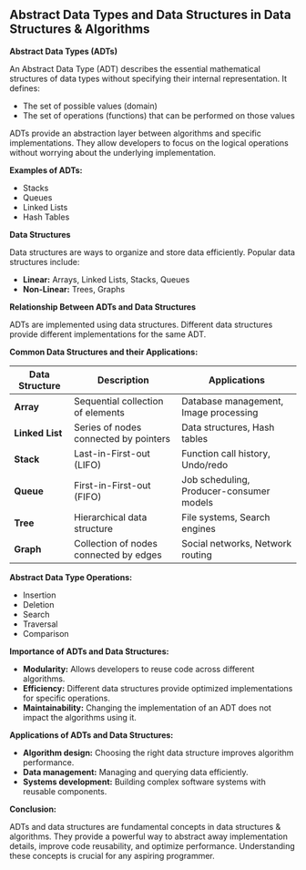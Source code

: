 ## Abstract Data Types and Data Structures in Data Structures & Algorithms

**Abstract Data Types (ADTs)**

An Abstract Data Type (ADT) describes the essential mathematical structures of data types without specifying their internal representation. It defines:

- The set of possible values (domain)
- The set of operations (functions) that can be performed on those values

ADTs provide an abstraction layer between algorithms and specific implementations. They allow developers to focus on the logical operations without worrying about the underlying implementation.

**Examples of ADTs:**

- Stacks
- Queues
- Linked Lists
- Hash Tables

**Data Structures**

Data structures are ways to organize and store data efficiently. Popular data structures include:

- **Linear:** Arrays, Linked Lists, Stacks, Queues
- **Non-Linear:** Trees, Graphs


**Relationship Between ADTs and Data Structures**

ADTs are implemented using data structures. Different data structures provide different implementations for the same ADT. 

**Common Data Structures and their Applications:**

| Data Structure | Description | Applications |
|---|---|---|
| **Array** | Sequential collection of elements | Database management, Image processing |
| **Linked List** | Series of nodes connected by pointers | Data structures, Hash tables |
| **Stack** | Last-in-First-out (LIFO) | Function call history, Undo/redo |
| **Queue** | First-in-First-out (FIFO) | Job scheduling, Producer-consumer models |
| **Tree** | Hierarchical data structure | File systems, Search engines |
| **Graph** | Collection of nodes connected by edges | Social networks, Network routing |


**Abstract Data Type Operations:**

- Insertion
- Deletion
- Search
- Traversal
- Comparison

**Importance of ADTs and Data Structures:**

- **Modularity:** Allows developers to reuse code across different algorithms.
- **Efficiency:** Different data structures provide optimized implementations for specific operations.
- **Maintainability:** Changing the implementation of an ADT does not impact the algorithms using it.


**Applications of ADTs and Data Structures:**

- **Algorithm design:** Choosing the right data structure improves algorithm performance.
- **Data management:** Managing and querying data efficiently.
- **Systems development:** Building complex software systems with reusable components.

**Conclusion:**

ADTs and data structures are fundamental concepts in data structures & algorithms. They provide a powerful way to abstract away implementation details, improve code reusability, and optimize performance. Understanding these concepts is crucial for any aspiring programmer.